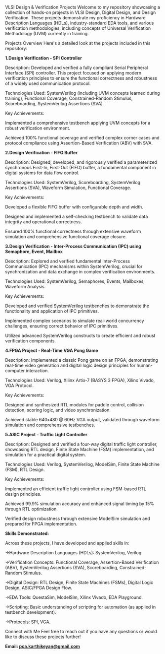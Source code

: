 VLSI Design & Verification Projects
Welcome to my repository showcasing a collection of hands-on projects in VLSI Design, Digital Design, and Design Verification. These projects demonstrate my proficiency in Hardware Description Languages (HDLs), industry-standard EDA tools, and various verification methodologies, including concepts of Universal Verification Methodology (UVM) currently in training.

Projects Overview
Here's a detailed look at the projects included in this repository:

**1.Design Verification - SPI Controller**

Description: Developed and verified a fully compliant Serial Peripheral Interface (SPI) controller. This project focused on applying modern verification principles to ensure the functional correctness and robustness of a widely used communication protocol.

Technologies Used: SystemVerilog (including UVM concepts learned during training), Functional Coverage, Constrained-Random Stimulus, Scoreboarding, SystemVerilog Assertions (SVA).

Key Achievements:

Implemented a comprehensive testbench applying UVM concepts for a robust verification environment.

Achieved 100% functional coverage and verified complex corner cases and protocol compliance using Assertion-Based Verification (ABV) with SVA.

**2.Design Verification - FIFO Buffer**

Description: Designed, developed, and rigorously verified a parameterized synchronous First-In, First-Out (FIFO) buffer, a fundamental component in digital systems for data flow control.

Technologies Used: SystemVerilog, Scoreboarding, SystemVerilog Assertions (SVA), Waveform Simulation, Functional Coverage.

Key Achievements:

Developed a flexible FIFO buffer with configurable depth and width.

Designed and implemented a self-checking testbench to validate data integrity and operational correctness.

Ensured 100% functional correctness through extensive waveform simulation and comprehensive functional coverage closure.

**3.Design Verification - Inter-Process Communication (IPC) using Semaphore, Event, Mailbox**

Description: Explored and verified fundamental Inter-Process Communication (IPC) mechanisms within SystemVerilog, crucial for synchronization and data exchange in complex verification environments.

Technologies Used: SystemVerilog, Semaphores, Events, Mailboxes, Waveform Analysis.

Key Achievements:

Developed and verified SystemVerilog testbenches to demonstrate the functionality and application of IPC primitives.

Implemented complex scenarios to simulate real-world concurrency challenges, ensuring correct behavior of IPC primitives.

Utilized advanced SystemVerilog constructs to create efficient and robust verification components.

**4.FPGA Project - Real-Time VGA Pong Game**

Description: Implemented a classic Pong game on an FPGA, demonstrating real-time video generation and digital logic design principles for human-computer interaction.

Technologies Used: Verilog, Xilinx Artix-7 (BASYS 3 FPGA), Xilinx Vivado, VGA Protocol.

Key Achievements:

Designed and synthesized RTL modules for paddle control, collision detection, scoring logic, and video synchronization.

Achieved stable 640x480 @ 60Hz VGA output, validated through waveform simulation and comprehensive testbenches.

**5.ASIC Project - Traffic Light Controller**

Description: Designed and verified a four-way digital traffic light controller, showcasing RTL design, Finite State Machine (FSM) implementation, and simulation for a practical digital system.

Technologies Used: Verilog, SystemVerilog, ModelSim, Finite State Machine (FSM), RTL Design.

Key Achievements:

Implemented an efficient traffic light controller using FSM-based RTL design principles.

Achieved 99.9% simulation accuracy and enhanced signal timing by 15% through RTL optimization.

Verified design robustness through extensive ModelSim simulation and prepared for FPGA implementation.

**Skills Demonstrated:**

Across these projects, I have developed and applied skills in:

→Hardware Description Languages (HDLs): SystemVerilog, Verilog

→Verification Concepts: Functional Coverage, Assertion-Based Verification (ABV), SystemVerilog Assertions (SVA), Scoreboarding, Constrained-Random Stimulus.

→Digital Design: RTL Design, Finite State Machines (FSMs), Digital Logic Design, ASIC/FPGA Design Flow.

→EDA Tools: QuestaSim, ModelSim, Xilinx Vivado, EDA Playground.

→Scripting: Basic understanding of scripting for automation (as applied in testbench development).

→Protocols: SPI, VGA.

Connect with Me
Feel free to reach out if you have any questions or would like to discuss these projects further!

**Email: pca.karthikeyan@gmail.com**
